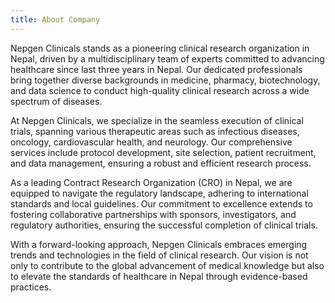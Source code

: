 ```yaml
---
title: About Company
---
```


Nepgen Clinicals stands as a pioneering clinical research organization in Nepal, driven by a multidisciplinary team of experts committed to advancing healthcare since last three years in Nepal.  Our dedicated professionals bring together diverse backgrounds in medicine, pharmacy, biotechnology, and data science to conduct high-quality clinical research across a wide spectrum of diseases.

At Nepgen Clinicals, we specialize in the seamless execution of clinical trials, spanning various therapeutic areas such as infectious diseases, oncology, cardiovascular health, and neurology. Our comprehensive services include protocol development, site selection, patient recruitment, and data management, ensuring a robust and efficient research process.

As a leading Contract Research Organization (CRO) in Nepal, we are equipped to navigate the regulatory landscape, adhering to international standards and local guidelines. Our commitment to excellence extends to fostering collaborative partnerships with sponsors, investigators, and regulatory authorities, ensuring the successful completion of clinical trials.

With a forward-looking approach, Nepgen Clinicals embraces emerging trends and technologies in the field of clinical research. Our vision is not only to contribute to the global advancement of medical knowledge but also to elevate the standards of healthcare in Nepal through evidence-based practices.
